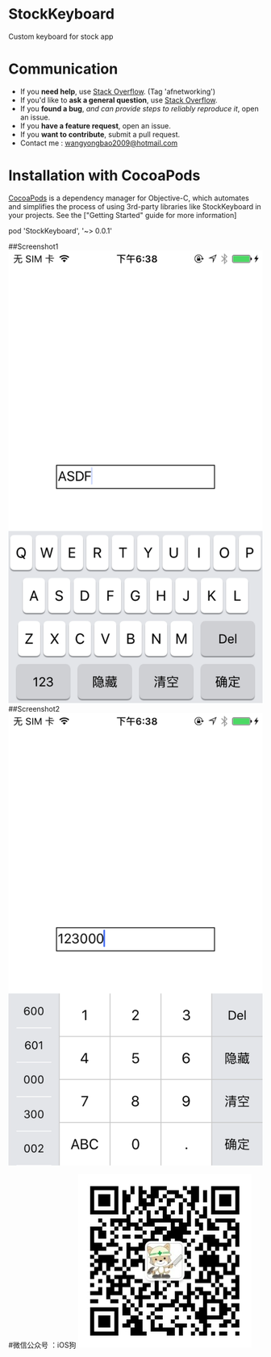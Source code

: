 # StockKeyboard
Custom keyboard for stock app
# Communication

- If you **need help**, use [Stack Overflow](http://stackoverflow.com/questions/tagged/afnetworking). (Tag 'afnetworking')
- If you'd like to **ask a general question**, use [Stack Overflow](http://stackoverflow.com/questions/tagged/afnetworking).
- If you **found a bug**, _and can provide steps to reliably reproduce it_, open an issue.
- If you **have a feature request**, open an issue.
- If you **want to contribute**, submit a pull request.
- Contact me : wangyongbao2009@hotmail.com

# Installation with CocoaPods

[CocoaPods](https://cocoapods.org/) is a dependency manager for Objective-C, which automates and simplifies the process of using 3rd-party libraries like StockKeyboard in your projects. See the ["Getting Started" guide for more information]

pod 'StockKeyboard', '~> 0.0.1'

##Screenshot1
![(Screenshot)](https://github.com/YongbaoWang/StockKeyboard/blob/master/KeyboardDemo/KeyboardDemo/abc.PNG)
##Screenshot2
![(Screenshot)](https://github.com/YongbaoWang/StockKeyboard/blob/master/KeyboardDemo/KeyboardDemo/number.PNG)

#微信公众号 ：iOS狗
![(WeChat)](https://github.com/YongbaoWang/EverShowPath/blob/master/EverShowPath/wechat_num.jpg)

